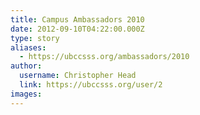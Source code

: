 ```yaml
---
title: Campus Ambassadors 2010 
date: 2012-09-10T04:22:00.000Z
type: story
aliases:
  - https://ubccsss.org/ambassadors/2010
author:
  username: Christopher Head
  link: https://ubccsss.org/user/2
images:
---
```


